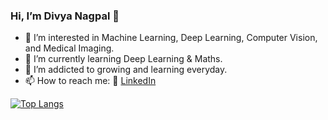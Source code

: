 ### Hi, I’m Divya Nagpal 👋 

- 👀 I’m interested in Machine Learning, Deep Learning, Computer Vision, and Medical Imaging.
- 🌱 I’m currently learning Deep Learning & Maths.
- 💞️ I’m addicted to growing and learning everyday.
- 📫 How to reach me: 
   :office: [LinkedIn](https://www.linkedin.com/in/divyanagpal11/)


[![Top Langs](https://github-readme-stats.vercel.app/api/top-langs/?username=DivyaNagpal11&layout=compact&hide=hack)](https://github.com/anuraghazra/github-readme-stats)

<!---
[![Khuyen's github stats](https://github-readme-stats.vercel.app/api?username=DivyaNagpal11&count_private=true&show_icons=true&theme=radical&hide_rank=false&hide=stars,contribs)](https://github.com/anuraghazra/github-readme-stats)
--->

<!---
DivyaNagpal11/DivyaNagpal11 is a ✨ special ✨ repository because its `README.md` (this file) appears on your GitHub profile.
You can click the Preview link to take a look at your changes.
--->
